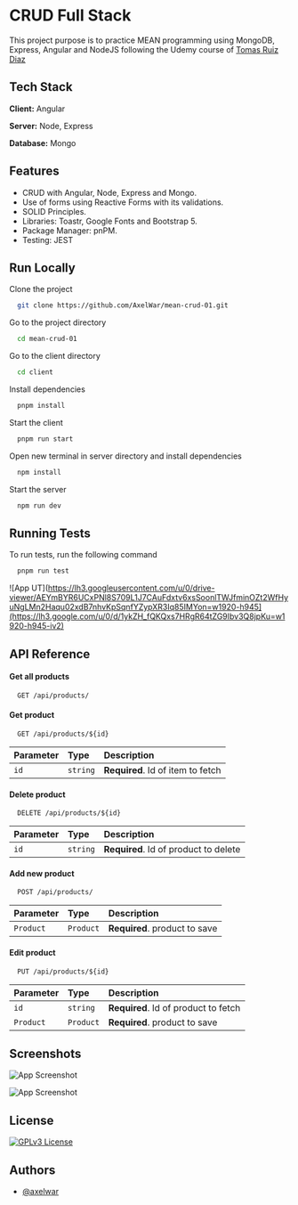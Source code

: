 # CRUD Full Stack 

This project purpose is to practice MEAN programming using MongoDB, Express, Angular and NodeJS following the Udemy course of [Tomas Ruiz Diaz](https://www.udemy.com/course/crud-productos-stack-mean/)


## Tech Stack

**Client:** Angular

**Server:** Node, Express

**Database:** Mongo


## Features

- CRUD with Angular, Node, Express and Mongo.
- Use of forms using Reactive Forms with its validations.  
- SOLID Principles.
- Libraries: Toastr, Google Fonts and Bootstrap 5.
- Package Manager: pnPM.
- Testing: JEST


## Run Locally

Clone the project

```bash
  git clone https://github.com/AxelWar/mean-crud-01.git
```

Go to the project directory

```bash
  cd mean-crud-01
```

Go to the client directory

```bash
  cd client
```

Install dependencies

```bash
  pnpm install
```

Start the client

```bash
  pnpm run start
```

Open new terminal in server directory and install dependencies

```bash
  npm install
```

Start the server

```bash
  npm run dev
```
## Running Tests

To run tests, run the following command

```bash
  pnpm run test
```
![App UT](https://lh3.googleusercontent.com/u/0/drive-viewer/AEYmBYR6UCxPNl8S709L1J7CAuFdxtv6xsSoonlTWJfminOZt2WfHyuNgLMn2Haqu02xdB7nhvKpSqnfYZypXR3Iq85IMYon=w1920-h945](https://lh3.google.com/u/0/d/1ykZH_fQKQxs7HRgR64tZG9Ibv3Q8jpKu=w1920-h945-iv2)

## API Reference

#### Get all products

```http
  GET /api/products/
```

#### Get product

```http
  GET /api/products/${id}
```

| Parameter | Type     | Description                       |
| :-------- | :------- | :-------------------------------- |
| `id`      | `string` | **Required**. Id of item to fetch |

#### Delete product

```http
  DELETE /api/products/${id}
```

| Parameter | Type     | Description                       |
| :-------- | :------- | :-------------------------------- |
| `id`      | `string` | **Required**. Id of product to delete |

#### Add new product

```http
  POST /api/products/
```

| Parameter | Type     | Description                       |
| :-------- | :------- | :-------------------------------- |
| `Product`      | `Product` | **Required**. product to save |

#### Edit product

```http
  PUT /api/products/${id}
```

| Parameter | Type     | Description                       |
| :-------- | :------- | :-------------------------------- |
| `id`      | `string` | **Required**. Id of product to fetch |
| `Product`      | `Product` | **Required**. product to save |

## Screenshots

![App Screenshot](https://lh3.googleusercontent.com/u/0/drive-viewer/AEYmBYR6UCxPNl8S709L1J7CAuFdxtv6xsSoonlTWJfminOZt2WfHyuNgLMn2Haqu02xdB7nhvKpSqnfYZypXR3Iq85IMYon=w1920-h945)

![App Screenshot](https://lh3.googleusercontent.com/u/0/drive-viewer/AEYmBYTlB3bwf9-43Lq4MPzWMKGZMNDTMOe3ysM6U_LrNExYe5_BrUGGpNgJqfkKbh0xs_JVa9Eb9CDucuD8lTJnu4wKw2gbeA=w1920-h945)
## License
[![GPLv3 License](https://img.shields.io/badge/License-GPL%20v3-yellow.svg)](https://opensource.org/licenses/)

## Authors

- [@axelwar](https://www.github.com/axelwar)

